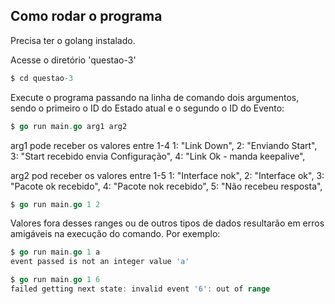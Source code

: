 ## Como rodar o programa

Precisa ter o golang instalado.

Acesse o diretório 'questao-3'

```go
$ cd questao-3
```

Execute o programa passando na linha de comando dois argumentos, sendo o primeiro o ID do Estado atual e o segundo o ID do Evento:
```go 
$ go run main.go arg1 arg2
```

arg1 pode receber os valores entre 1-4
1: "Link Down",
2: "Enviando Start",
3: "Start recebido envia Configuração",
4: "Link Ok - manda keepalive",

arg2 pod receber os valores entre 1-5
1: "Interface nok",
2: "Interface ok",
3: "Pacote ok recebido",
4: "Pacote nok recebido",
5: "Não recebeu resposta",

```go 
$ go run main.go 1 2
```

Valores fora desses ranges ou de outros tipos de dados resultarão em erros amigáveis na execução do comando. Por exemplo:
```go 
$ go run main.go 1 a
event passed is not an integer value 'a'
```

```go 
$ go run main.go 1 6
failed getting next state: invalid event '6': out of range
```
